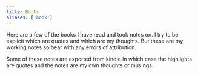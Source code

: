 ```yaml
---
title: Books
aliases: ['book']
---
```


Here are a few of the books I have read and took notes on. I try to be explicit which are quotes and which are my thoughts. But these are my working notes so bear with any errors of attribution.

Some of these notes are exported from kindle in which case the highlights are quotes and the notes are my own thoughts or musings.
